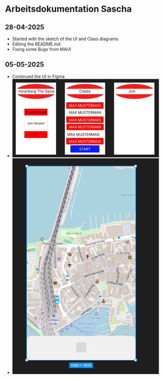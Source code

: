 # Arbeitsdokumentation Sascha



## 28-04-2025

* Started with the sketch of the UI and Class diagrams
* Editing the README.md
* Fixing some Bugs from MAUI


## 05-05-2025

* Continued the UI in Figma
* ![UI_Vorarlberg-The-Game](/img/Figma1.png)
* ![UI_Vorarlberg-The-Game](/img/Figma2.png)


